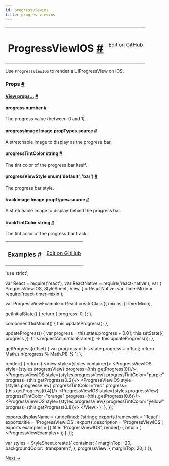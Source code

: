 ```yaml
---
id: progressviewios
title: progressviewios
---
```

<a id="content"></a><table width="100%"><tbody><tr><td><h1><a class="anchor" name="progressviewios"></a>ProgressViewIOS <a class="hash-link" href="docs/progressviewios.html#progressviewios">#</a></h1></td><td style="text-align:right;"><a target="_blank" href="https://github.com/facebook/react-native/blob/master/Libraries/Components/ProgressViewIOS/ProgressViewIOS.ios.js">Edit on GitHub</a></td></tr></tbody></table><div><div><p>Use <code>ProgressViewIOS</code> to render a UIProgressView on iOS.</p></div><h3><a class="anchor" name="props"></a>Props <a class="hash-link" href="docs/progressviewios.html#props">#</a></h3><div class="props"><div class="prop"><h4 class="propTitle"><a class="anchor" name="view"></a><a href="docs/view.html#props">View props...</a> <a class="hash-link" href="docs/progressviewios.html#view">#</a></h4></div><div class="prop"><h4 class="propTitle"><a class="anchor" name="progress"></a>progress <span class="propType">number</span> <a class="hash-link" href="docs/progressviewios.html#progress">#</a></h4><div><p>The progress value (between 0 and 1).</p></div></div><div class="prop"><h4 class="propTitle"><a class="anchor" name="progressimage"></a>progressImage <span class="propType">Image.propTypes.source</span> <a class="hash-link" href="docs/progressviewios.html#progressimage">#</a></h4><div><p>A stretchable image to display as the progress bar.</p></div></div><div class="prop"><h4 class="propTitle"><a class="anchor" name="progresstintcolor"></a>progressTintColor <span class="propType">string</span> <a class="hash-link" href="docs/progressviewios.html#progresstintcolor">#</a></h4><div><p>The tint color of the progress bar itself.</p></div></div><div class="prop"><h4 class="propTitle"><a class="anchor" name="progressviewstyle"></a>progressViewStyle <span class="propType">enum('default', 'bar')</span> <a class="hash-link" href="docs/progressviewios.html#progressviewstyle">#</a></h4><div><p>The progress bar style.</p></div></div><div class="prop"><h4 class="propTitle"><a class="anchor" name="trackimage"></a>trackImage <span class="propType">Image.propTypes.source</span> <a class="hash-link" href="docs/progressviewios.html#trackimage">#</a></h4><div><p>A stretchable image to display behind the progress bar.</p></div></div><div class="prop"><h4 class="propTitle"><a class="anchor" name="tracktintcolor"></a>trackTintColor <span class="propType">string</span> <a class="hash-link" href="docs/progressviewios.html#tracktintcolor">#</a></h4><div><p>The tint color of the progress bar track.</p></div></div></div></div><div><div><table width="100%"><tbody><tr><td><h3><a class="anchor" name="examples"></a>Examples <a class="hash-link" href="docs/progressviewios.html#examples">#</a></h3></td><td style="text-align:right;"><a target="_blank" href="https://github.com/facebook/react-native/blob/master/Examples/UIExplorer/ProgressViewIOSExample.js">Edit on GitHub</a></td></tr></tbody></table><div class="prism language-javascript"><span class="token string">'use strict'</span><span class="token punctuation">;</span>

<span class="token keyword">var</span> React <span class="token operator">=</span> <span class="token function">require<span class="token punctuation">(</span></span><span class="token string">'react'</span><span class="token punctuation">)</span><span class="token punctuation">;</span>
<span class="token keyword">var</span> ReactNative <span class="token operator">=</span> <span class="token function">require<span class="token punctuation">(</span></span><span class="token string">'react-native'</span><span class="token punctuation">)</span><span class="token punctuation">;</span>
<span class="token keyword">var</span> <span class="token punctuation">{</span>
  ProgressViewIOS<span class="token punctuation">,</span>
  StyleSheet<span class="token punctuation">,</span>
  View<span class="token punctuation">,</span>
<span class="token punctuation">}</span> <span class="token operator">=</span> ReactNative<span class="token punctuation">;</span>
<span class="token keyword">var</span> TimerMixin <span class="token operator">=</span> <span class="token function">require<span class="token punctuation">(</span></span><span class="token string">'react-timer-mixin'</span><span class="token punctuation">)</span><span class="token punctuation">;</span>

<span class="token keyword">var</span> ProgressViewExample <span class="token operator">=</span> React<span class="token punctuation">.</span><span class="token function">createClass<span class="token punctuation">(</span></span><span class="token punctuation">{</span>
  mixins<span class="token punctuation">:</span> <span class="token punctuation">[</span>TimerMixin<span class="token punctuation">]</span><span class="token punctuation">,</span>

  <span class="token function">getInitialState<span class="token punctuation">(</span></span><span class="token punctuation">)</span> <span class="token punctuation">{</span>
    <span class="token keyword">return</span> <span class="token punctuation">{</span>
      progress<span class="token punctuation">:</span> <span class="token number">0</span><span class="token punctuation">,</span>
    <span class="token punctuation">}</span><span class="token punctuation">;</span>
  <span class="token punctuation">}</span><span class="token punctuation">,</span>

  <span class="token function">componentDidMount<span class="token punctuation">(</span></span><span class="token punctuation">)</span> <span class="token punctuation">{</span>
    <span class="token keyword">this</span><span class="token punctuation">.</span><span class="token function">updateProgress<span class="token punctuation">(</span></span><span class="token punctuation">)</span><span class="token punctuation">;</span>
  <span class="token punctuation">}</span><span class="token punctuation">,</span>

  <span class="token function">updateProgress<span class="token punctuation">(</span></span><span class="token punctuation">)</span> <span class="token punctuation">{</span>
    <span class="token keyword">var</span> progress <span class="token operator">=</span> <span class="token keyword">this</span><span class="token punctuation">.</span>state<span class="token punctuation">.</span>progress <span class="token operator">+</span> <span class="token number">0.01</span><span class="token punctuation">;</span>
    <span class="token keyword">this</span><span class="token punctuation">.</span><span class="token function">setState<span class="token punctuation">(</span></span><span class="token punctuation">{</span> progress <span class="token punctuation">}</span><span class="token punctuation">)</span><span class="token punctuation">;</span>
    <span class="token keyword">this</span><span class="token punctuation">.</span><span class="token function">requestAnimationFrame<span class="token punctuation">(</span></span><span class="token punctuation">(</span><span class="token punctuation">)</span> <span class="token operator">=</span><span class="token operator">&gt;</span> <span class="token keyword">this</span><span class="token punctuation">.</span><span class="token function">updateProgress<span class="token punctuation">(</span></span><span class="token punctuation">)</span><span class="token punctuation">)</span><span class="token punctuation">;</span>
  <span class="token punctuation">}</span><span class="token punctuation">,</span>

  <span class="token function">getProgress<span class="token punctuation">(</span></span>offset<span class="token punctuation">)</span> <span class="token punctuation">{</span>
    <span class="token keyword">var</span> progress <span class="token operator">=</span> <span class="token keyword">this</span><span class="token punctuation">.</span>state<span class="token punctuation">.</span>progress <span class="token operator">+</span> offset<span class="token punctuation">;</span>
    <span class="token keyword">return</span> Math<span class="token punctuation">.</span><span class="token function">sin<span class="token punctuation">(</span></span>progress <span class="token operator">%</span> Math<span class="token punctuation">.</span>PI<span class="token punctuation">)</span> <span class="token operator">%</span> <span class="token number">1</span><span class="token punctuation">;</span>
  <span class="token punctuation">}</span><span class="token punctuation">,</span>

  <span class="token function">render<span class="token punctuation">(</span></span><span class="token punctuation">)</span> <span class="token punctuation">{</span>
    <span class="token keyword">return</span> <span class="token punctuation">(</span>
      &lt;View style<span class="token operator">=</span><span class="token punctuation">{</span>styles<span class="token punctuation">.</span>container<span class="token punctuation">}</span><span class="token operator">&gt;</span>
        &lt;ProgressViewIOS style<span class="token operator">=</span><span class="token punctuation">{</span>styles<span class="token punctuation">.</span>progressView<span class="token punctuation">}</span> progress<span class="token operator">=</span><span class="token punctuation">{</span><span class="token keyword">this</span><span class="token punctuation">.</span><span class="token function">getProgress<span class="token punctuation">(</span></span><span class="token number">0</span><span class="token punctuation">)</span><span class="token punctuation">}</span><span class="token operator">/</span><span class="token operator">&gt;</span>
        &lt;ProgressViewIOS style<span class="token operator">=</span><span class="token punctuation">{</span>styles<span class="token punctuation">.</span>progressView<span class="token punctuation">}</span> progressTintColor<span class="token operator">=</span><span class="token string">"purple"</span> progress<span class="token operator">=</span><span class="token punctuation">{</span><span class="token keyword">this</span><span class="token punctuation">.</span><span class="token function">getProgress<span class="token punctuation">(</span></span><span class="token number">0.2</span><span class="token punctuation">)</span><span class="token punctuation">}</span><span class="token operator">/</span><span class="token operator">&gt;</span>
        &lt;ProgressViewIOS style<span class="token operator">=</span><span class="token punctuation">{</span>styles<span class="token punctuation">.</span>progressView<span class="token punctuation">}</span> progressTintColor<span class="token operator">=</span><span class="token string">"red"</span> progress<span class="token operator">=</span><span class="token punctuation">{</span><span class="token keyword">this</span><span class="token punctuation">.</span><span class="token function">getProgress<span class="token punctuation">(</span></span><span class="token number">0.4</span><span class="token punctuation">)</span><span class="token punctuation">}</span><span class="token operator">/</span><span class="token operator">&gt;</span>
        &lt;ProgressViewIOS style<span class="token operator">=</span><span class="token punctuation">{</span>styles<span class="token punctuation">.</span>progressView<span class="token punctuation">}</span> progressTintColor<span class="token operator">=</span><span class="token string">"orange"</span> progress<span class="token operator">=</span><span class="token punctuation">{</span><span class="token keyword">this</span><span class="token punctuation">.</span><span class="token function">getProgress<span class="token punctuation">(</span></span><span class="token number">0.6</span><span class="token punctuation">)</span><span class="token punctuation">}</span><span class="token operator">/</span><span class="token operator">&gt;</span>
        &lt;ProgressViewIOS style<span class="token operator">=</span><span class="token punctuation">{</span>styles<span class="token punctuation">.</span>progressView<span class="token punctuation">}</span> progressTintColor<span class="token operator">=</span><span class="token string">"yellow"</span> progress<span class="token operator">=</span><span class="token punctuation">{</span><span class="token keyword">this</span><span class="token punctuation">.</span><span class="token function">getProgress<span class="token punctuation">(</span></span><span class="token number">0.8</span><span class="token punctuation">)</span><span class="token punctuation">}</span><span class="token operator">/</span><span class="token operator">&gt;</span>
      &lt;<span class="token operator">/</span>View<span class="token operator">&gt;</span>
    <span class="token punctuation">)</span><span class="token punctuation">;</span>
  <span class="token punctuation">}</span><span class="token punctuation">,</span>
<span class="token punctuation">}</span><span class="token punctuation">)</span><span class="token punctuation">;</span>

exports<span class="token punctuation">.</span>displayName <span class="token operator">=</span> <span class="token punctuation">(</span>undefined<span class="token punctuation">:</span> <span class="token operator">?</span>string<span class="token punctuation">)</span><span class="token punctuation">;</span>
exports<span class="token punctuation">.</span>framework <span class="token operator">=</span> <span class="token string">'React'</span><span class="token punctuation">;</span>
exports<span class="token punctuation">.</span>title <span class="token operator">=</span> <span class="token string">'ProgressViewIOS'</span><span class="token punctuation">;</span>
exports<span class="token punctuation">.</span>description <span class="token operator">=</span> <span class="token string">'ProgressViewIOS'</span><span class="token punctuation">;</span>
exports<span class="token punctuation">.</span>examples <span class="token operator">=</span> <span class="token punctuation">[</span><span class="token punctuation">{</span>
  title<span class="token punctuation">:</span> <span class="token string">'ProgressViewIOS'</span><span class="token punctuation">,</span>
  <span class="token function">render<span class="token punctuation">(</span></span><span class="token punctuation">)</span> <span class="token punctuation">{</span>
    <span class="token keyword">return</span> <span class="token punctuation">(</span>
      &lt;ProgressViewExample<span class="token operator">/</span><span class="token operator">&gt;</span>
    <span class="token punctuation">)</span><span class="token punctuation">;</span>
  <span class="token punctuation">}</span>
<span class="token punctuation">}</span><span class="token punctuation">]</span><span class="token punctuation">;</span>

<span class="token keyword">var</span> styles <span class="token operator">=</span> StyleSheet<span class="token punctuation">.</span><span class="token function">create<span class="token punctuation">(</span></span><span class="token punctuation">{</span>
  container<span class="token punctuation">:</span> <span class="token punctuation">{</span>
    marginTop<span class="token punctuation">:</span> <span class="token operator">-</span><span class="token number">20</span><span class="token punctuation">,</span>
    backgroundColor<span class="token punctuation">:</span> <span class="token string">'transparent'</span><span class="token punctuation">,</span>
  <span class="token punctuation">}</span><span class="token punctuation">,</span>
  progressView<span class="token punctuation">:</span> <span class="token punctuation">{</span>
    marginTop<span class="token punctuation">:</span> <span class="token number">20</span><span class="token punctuation">,</span>
  <span class="token punctuation">}</span>
<span class="token punctuation">}</span><span class="token punctuation">)</span><span class="token punctuation">;</span></div></div></div><div class="docs-prevnext"><a class="docs-next" href="docs/refreshcontrol.html#content">Next →</a></div>